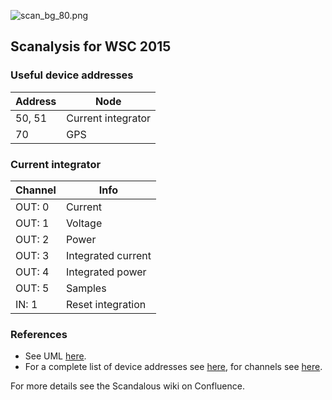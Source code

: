 ![scan_bg_80.png](https://bitbucket.org/repo/doeRBx/images/1974197745-scan_bg_80.png)

## Scanalysis for WSC 2015
### Useful device addresses
| Address | Node |
|---------|------|
| 50, 51 | Current integrator |
| 70 | GPS |

### Current integrator
| Channel | Info |
|---------|------|
| OUT: 0  | Current |
| OUT: 1  | Voltage |
| OUT: 2  | Power |
| OUT: 3  | Integrated current |
| OUT: 4  | Integrated power |
| OUT: 5  | Samples |
| IN: 1   | Reset integration |

### References
* See UML [here](https://bitbucket.org/repo/doeRBx/images/3660329396-scanalysis_uml.png).
* For a complete list of device addresses see [here](https://github.com/sunswift/scandal/blob/master/include/scandal/addresses.h), for channels see [here](https://github.com/sunswift/scandal/blob/master/include/scandal/devices.h).

For more details see the Scandalous wiki on Confluence.
